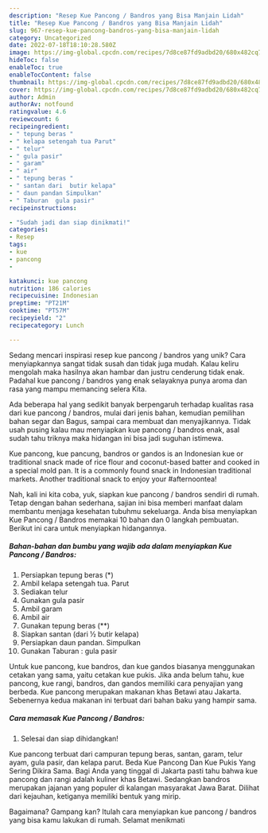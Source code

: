 ```yaml
---
description: "Resep Kue Pancong / Bandros yang Bisa Manjain Lidah"
title: "Resep Kue Pancong / Bandros yang Bisa Manjain Lidah"
slug: 967-resep-kue-pancong-bandros-yang-bisa-manjain-lidah
category: Uncategorized
date: 2022-07-18T18:10:28.580Z
image: https://img-global.cpcdn.com/recipes/7d8ce87fd9adbd20/680x482cq70/kue-pancong-bandros-foto-resep-utama.jpg
hideToc: false
enableToc: true
enableTocContent: false
thumbnail: https://img-global.cpcdn.com/recipes/7d8ce87fd9adbd20/680x482cq70/kue-pancong-bandros-foto-resep-utama.jpg
cover: https://img-global.cpcdn.com/recipes/7d8ce87fd9adbd20/680x482cq70/kue-pancong-bandros-foto-resep-utama.jpg
author: Admin
authorAv: notfound
ratingvalue: 4.6
reviewcount: 6
recipeingredient:
- " tepung beras "
- " kelapa setengah tua Parut"
- " telur"
- " gula pasir"
- " garam"
- " air"
- " tepung beras "
- " santan dari  butir kelapa"
- " daun pandan Simpulkan"
- " Taburan  gula pasir"
recipeinstructions:

- "Sudah jadi dan siap dinikmati!"
categories:
- Resep
tags:
- kue
- pancong
- 

katakunci: kue pancong  
nutrition: 186 calories
recipecuisine: Indonesian
preptime: "PT21M"
cooktime: "PT57M"
recipeyield: "2"
recipecategory: Lunch

---
```





Sedang mencari inspirasi resep kue pancong / bandros yang unik? Cara menyiapkannya sangat tidak susah dan tidak juga mudah. Kalau keliru mengolah maka hasilnya akan hambar dan justru cenderung tidak enak. Padahal kue pancong / bandros yang enak selayaknya punya aroma dan rasa yang mampu memancing selera Kita.





Ada beberapa hal yang sedikit banyak berpengaruh terhadap kualitas rasa dari kue pancong / bandros, mulai dari jenis bahan, kemudian pemilihan bahan segar dan Bagus, sampai cara membuat dan menyajikannya. Tidak usah pusing kalau mau menyiapkan kue pancong / bandros enak,      asal sudah tahu triknya maka hidangan ini bisa jadi suguhan istimewa.














Kue pancong, kue pancung, bandros or gandos is an Indonesian kue or traditional snack made of rice flour and coconut-based batter and cooked in a special mold pan. It is a commonly found snack in Indonesian traditional markets. Another traditional snack to enjoy your #afternoontea!






Nah, kali ini kita coba, yuk, siapkan kue pancong / bandros sendiri di rumah. Tetap dengan bahan sederhana, sajian ini bisa memberi manfaat dalam membantu menjaga kesehatan tubuhmu sekeluarga. Anda bisa menyiapkan Kue Pancong / Bandros memakai 10 bahan dan 0 langkah pembuatan. Berikut ini cara untuk menyiapkan hidangannya.

<!--inarticleads1-->

##### Bahan-bahan dan bumbu yang wajib ada dalam menyiapkan Kue Pancong / Bandros:

1. Persiapkan  tepung beras (*)
1. Ambil  kelapa setengah tua. Parut
1. Sediakan  telur
1. Gunakan  gula pasir
1. Ambil  garam
1. Ambil  air
1. Gunakan  tepung beras (**)
1. Siapkan  santan (dari ½ butir kelapa)
1. Persiapkan  daun pandan. Simpulkan
1. Gunakan  Taburan : gula pasir


Untuk kue pancong, kue bandros, dan kue gandos biasanya menggunakan cetakan yang sama, yaitu cetakan kue pukis. Jika anda belum tahu, kue pancong, kue rangi, bandros, dan gandos memiliki cara penyajian yang berbeda. Kue pancong merupakan makanan khas Betawi atau Jakarta. Sebenernya kedua makanan ini terbuat dari bahan baku yang hampir sama. 

<!--inarticleads2-->

##### Cara memasak Kue Pancong / Bandros:


1. Selesai dan siap dihidangkan!

Kue pancong terbuat dari campuran tepung beras, santan, garam, telur ayam, gula pasir, dan kelapa parut. Beda Kue Pancong Dan Kue Pukis Yang Sering Dikira Sama. Bagi Anda yang tinggal di Jakarta pasti tahu bahwa kue pancong dan rangi adalah kuliner khas Betawi. Sedangkan bandros merupakan jajanan yang populer di kalangan masyarakat Jawa Barat. Dilihat dari kejauhan, ketiganya memiliki bentuk yang mirip. 

Bagaimana? Gampang kan? Itulah cara menyiapkan kue pancong / bandros yang bisa kamu lakukan di rumah. Selamat menikmati
